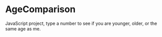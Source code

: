 # AgeComparison
JavaScript project, type a number to see if you are younger, older, or the same age as me.
